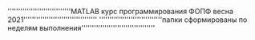 ''''''''''''''''''''''''''''''MATLAB курс программирования ФОПФ весна 2021'''''''''''''''''''''''''''''''''''
''''''''''''''''''''''''''''''папки сформированы по неделям выполнения'''''''''''''''''''''''''''''''''''
